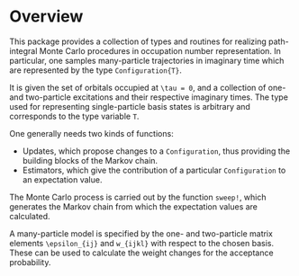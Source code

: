 # Overview

This package provides a collection of types and routines for realizing path-integral Monte Carlo procedures in occupation number representation. In particular, one samples many-particle trajectories in imaginary time which are represented by the type `Configuration{T}`.

It is given the set of orbitals occupied at ``\tau = 0``, and a collection of one- and two-particle excitations and their respective imaginary times. The type used for representing single-particle basis states is arbitrary and corresponds to the type variable `T`.

One generally needs two kinds of functions:
- Updates, which propose changes to a `Configuration`, thus providing the building blocks of the Markov chain.
- Estimators, which give the contribution of a particular `Configuration` to an expectation value.

The Monte Carlo process is carried out by the function `sweep!`, which generates the Markov chain from which the expectation values are calculated.

A many-particle model is specified by the one- and two-particle matrix elements ``\epsilon_{ij}`` and ``w_{ijkl}`` with respect to the chosen basis. These can be used to calculate the weight changes for the acceptance probability.




